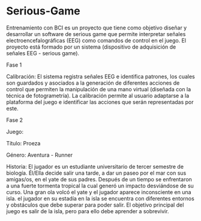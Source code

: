 # Serious-Game
Entrenamiento con BCI es un proyecto que tiene como objetivo diseñar y desarrollar un software de serious game que permite interpretar señales electroencefalográficas (EEG) como comandos de control en el juego. El proyecto está formado por un sistema (dispositivo de adquisición de señales EEG - serious game). 

Fase 1

Calibración: El sistema registra señales EEG e identifica patrones, los cuales son guardados y asociados a la generación de diferentes acciones de control que permiten la manipulación de una mano virtual (diseñada con la técnica de fotogrametría). La calibración permite al usuario adaptarse a la plataforma del juego e identificar las acciones que serán representadas por este.

Fase 2

Juego: 

Título: Proeza

Género: Aventura - Runner

Historia: El jugador es un estudiante universitario de tercer semestre de  biología. Él/Ella  decide salir una tarde, a dar un paseo por el mar con sus amigas/os, en el yate de sus padres. Después de un tiempo se enfrentaron a una fuerte tormenta tropical la cual generó un impacto desviándose de su curso. Una gran ola volcó el yate y el jugador aparece inconsciente en una isla. el jugador en su estadía en la isla se encuentra con diferentes entornos y obstáculos que debe superar para poder salir. El objetivo principal del juego es salir de la isla, pero para ello debe aprender a sobrevivir.


